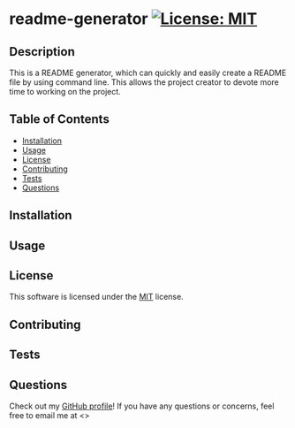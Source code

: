# readme-generator [![License: MIT](https://img.shields.io/badge/License-MIT-yellow.svg)](https://opensource.org/licenses/MIT)
## Description
This is a README generator, which can quickly and easily create a README file by using command line. This allows the project creator to devote more time to working on the project.
## Table of Contents
- [Installation](#installation)
- [Usage](#usage)
- [License](#license)
- [Contributing](#contributing)
- [Tests](#tests)
- [Questions](#questions)
## Installation

## Usage

## License
This software is licensed under the [MIT](https://opensource.org/licenses/MIT) license.
## Contributing

## Tests

## Questions
Check out my [GitHub profile](https://github.com/)!
If you have any questions or concerns, feel free to email me at <>
